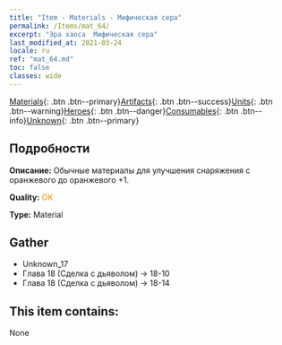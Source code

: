 ```yaml
---
title: "Item - Materials - Мифическая сера"
permalink: /Items/mat_64/
excerpt: "Эра хаоса  Мифическая сера"
last_modified_at: 2021-03-24
locale: ru
ref: "mat_64.md"
toc: false
classes: wide
---
```

 [Materials](/ru/Items/){: .btn .btn--primary}[Artifacts](/ru/Items/Artifacts/){: .btn .btn--success}[Units](/ru/Items/Units/){: .btn .btn--warning}[Heroes](/ru/Items/Heroes/){: .btn .btn--danger}[Consumables](/ru/Items/Consumables/){: .btn .btn--info}[Unknown](/ru/Items/Unknown/){: .btn .btn--primary}

## Подробности
 **Описание:** Обычные материалы для улучшения снаряжения c оранжевого до оранжевого +1.

 **Quality:** <span style="color: #FF8C00">OK</span>

 **Type:** Material

## Gather

*    Unknown_17 
*    Глава 18 (Сделка с дьяволом) -> 18-10 
*    Глава 18 (Сделка с дьяволом) -> 18-14 

## This item contains:

  None

